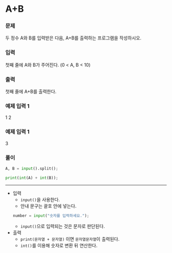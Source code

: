 # A+B

### 문제
두 정수 A와 B를 입력받은 다음, A+B를 출력하는 프로그램을 작성하시오.

### 입력
첫째 줄에 A와 B가 주어진다. (0 < A, B < 10)

### 출력
첫째 줄에 A+B를 출력한다.

### 예제 입력 1
1 2

### 예제 입력 1
3

### 풀이
```python
A, B = input().split();

print(int(A) + int(B));
```

---

- 입력
  - `input()`을 사용한다.
  - 안내 문구는 괄호 안에 넣는다. 
  ```python
  number = input("숫자를 입력하세요.");
  ```
  - `input()`으로 입력되는 것은 문자로 판단된다.
- 출력
  - `print(문자열 + 문자열)` 이면 `문자열문자열`이 출력된다.
  - `int()`를 이용해 숫자로 변환 뒤 연산한다.
